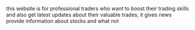 this website is for professional traders who want to boost their trading skills and also get latest updates about their valuable trades, it gives news provide information about stocks and what not
